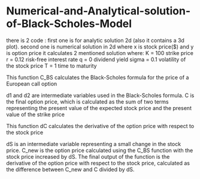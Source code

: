 # Numerical-and-Analytical-solution-of-Black-Scholes-Model
there is 2 code : first one is for analytic solution 2d (also it contains a 3d plot). second one is numerical solution in 2d where x is stock price($) and y is option price it calculates 2 mentioned solution where: K = 100 strike price r = 0.12 risk-free interest rate q = 0 dividend yield sigma = 0.1 volatility of the stock price T = 1 time to maturity

This function C_BS calculates the Black-Scholes formula for the price of a European call option

d1 and d2 are intermediate variables used in the Black-Scholes formula. C is the final option price, which is calculated as the sum of two terms representing the present value of the expected stock price and the present value of the strike price

This function dC calculates the derivative of the option price with respect to the stock price

dS is an intermediate variable representing a small change in the stock price. C_new is the option price calculated using the C_BS function with the stock price increased by dS. The final output of the function is the derivative of the option price with respect to the stock price, calculated as the difference between C_new and C divided by dS.
